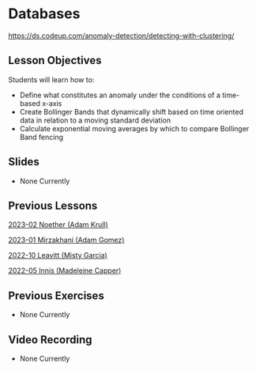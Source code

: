 # Databases
https://ds.codeup.com/anomaly-detection/detecting-with-clustering/

## Lesson Objectives
Students will learn how to:
- Define what constitutes an anomaly under the conditions of a time-based x-axis
- Create Bollinger Bands that dynamically shift based on time oriented data in relation to a moving standard deviation
- Calculate exponential moving averages by which to compare Bollinger Band fencing

## Slides

 - None Currently

## Previous Lessons
[2023-02 Noether (Adam Krull)](https://github.com/CodeupClassroom/noether_anomaly_detection_exercises/blob/main/detecting-time-series-anomalies.ipynb)

[2023-01 Mirzakhani (Adam Gomez)](https://github.com/CodeupClassroom/mirzakhani-anomaly-detection/blob/main/time_series_anomaly_lesson.ipynb)

[2022-10 Leavitt (Misty Garcia)](https://github.com/CodeupClassroom/leavitt-anomaly-detection-exercises/blob/main/ad_timeseries.ipynb)

[2022-05 Innis (Madeleine Capper)](https://github.com/CodeupClassroom/innis-anomaly-detection/blob/master/AD_DBSCAB.ipynb)



## Previous Exercises

- None Currently

## Video Recording

 - None Currently